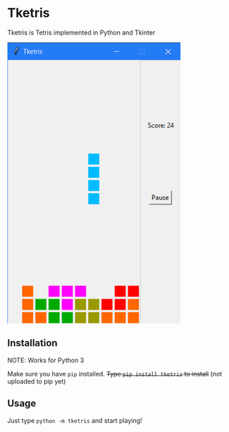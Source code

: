 # Tketris

Tketris is Tetris implemented in Python and Tkinter

![Game Screenshot](screenshot.png)

## Installation

NOTE: Works for Python 3

Make sure you have `pip` installed. ~~Type `pip install tketris` to install~~ (not uploaded to pip yet)

## Usage

Just type `python -m tketris` and start playing!
